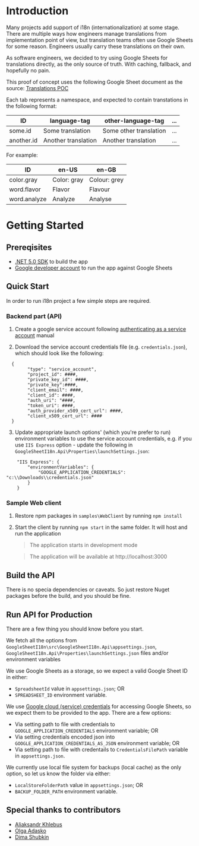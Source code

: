 # Introduction 
Many projects add support of i18n (internationalization) at some stage. There are multiple ways how engineers manage translations from implementation point of view, but translation teams often use Google Sheets for some reason. Engineers usually carry these translations on their own.

As software engineers, we decided to try using Google Sheets for translations directly, as the only source of truth. With caching, fallback, and hopefully no pain.

This proof of concept uses the following Google Sheet document as the source: [Translations POC](https://docs.google.com/spreadsheets/d/156UC1_Y2mwhGfY7Y-8RDiNM75eavFwzxBFNP9emNTzc/edit)

Each tab represents a namespace, and expected to contain transtations in the following format:

ID | language-tag | other-language-tag | ...
-|-|-|-
some.id | Some translation | Some other translation | ... 
another.id | Another translation | Another translation | ...

For example:

ID | en-US | en-GB
-|-|-
color.gray | Color: gray  | Colour: grey  
word.flavor | Flavor | Flavour
word.analyze | Analyze | Analyse

# Getting Started
## Prereqisites
- [.NET 5.0 SDK](https://dotnet.microsoft.com/download/dotnet/5.0) to build the app
- [Google developer account](https://console.developers.google.com) to run the app against Google Sheets

## Quick Start
In order to run i18n project a few simple steps are required.

### Backend part (API)
1. Create a google service account following [authenticating as a service account](https://cloud.google.com/docs/authentication/production) manual

2. Download the service account credentials file (e.g. `credentials.json`), which should look like the following:

```
  {
        "type": "service_account",
        "project_id": ####,
        "private_key_id": ####,
        "private_key":####,
        "client_email": ####,
        "client_id": ####,
        "auth_uri": "####,
        "token_uri": ####,
        "auth_provider_x509_cert_url": ####,
        "client_x509_cert_url": ####
  }
```
3. Update appropriate launch options' (which you're prefer to run) environment variables to use the service account credentials, e.g. if you use `IIS Express` option - update the following in `GoogleSheetI18n.Api\Properties\launchSettings.json`:

```
    "IIS Express": {
        "environmentVariables": {
            "GOOGLE_APPLICATION_CREDENTIALS": "c:\\Downloads\\credentials.json"
        }
    }
```

### Sample Web client

1. Restore npm packages in `samples\WebClient` by running `npm install`

2. Start the client by running `npm start` in the same folder. It will host and run the application
    > The application starts in development mode
    
    > The application will be available at http://localhost:3000

## Build the API
There is no specia dependencies or caveats. So just restore Nuget packages before the build, and you should be fine.

## Run API for Production
There are a few thing you should know before you start.

We fetch all the options from `GoogleSheetI18n\src\GoogleSheetI18n.Api\appsettings.json`, `GoogleSheetI18n.Api\Properties\launchSettings.json` files and/or environment variables

We use Google Sheets as a storage, so we expect a valid Google Sheet ID in either:
- `SpreadsheetId` value in `appsettings.json`; 
OR 
- `SPREADSHEET_ID` environment variable.

We use [Google cloud (service) credentials](https://cloud.google.com/docs/authentication/production) for accessing Google Sheets, so we expect them to be provided to the app. There are a few options:
- Via setting path to file with credentials to `GOOGLE_APPLICATION_CREDENTIALS` environment variable; OR
- Via setting credentials encoded json into `GOOGLE_APPLICATION_CREDENTIALS_AS_JSON` environment variable; OR
- Via setting path to file with credentails to `CredentialsFilePath` variable in `appsettings.json`.

We currently use local file system for backups (local cache) as the only option, so let us know the folder via either:
- `LocalStoreFolderPath` value in `appsettings.json`; OR
- `BACKUP_FOLDER_PATH` environment variable.

## Special thanks to contributors

- [Aliaksandr Khlebus](https://github.com/akhlebus)
- [Olga Adasko](https://github.com/VolhaAdaska)
- [Dima Shubkin](https://github.com/watby)